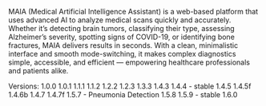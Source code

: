 MAIA (Medical Artificial Intelligence Assistant) is a web-based platform that uses advanced AI to analyze medical scans quickly and accurately. Whether it’s detecting brain tumors, classifying their type, assessing Alzheimer’s severity, spotting signs of COVID-19, or identifying bone fractures, MAIA delivers results in seconds. With a clean, minimalistic interface and smooth mode-switching, it makes complex diagnostics simple, accessible, and efficient — empowering healthcare professionals and patients alike.

Versions:
1.0.0
1.0.1
1.1.1
1.1.2
1.2.2
1.2.3
1.3.3
1.4.3
1.4.4 - stable
1.4.5
1.4.5f
1.4.6b
1.4.7
1.4.7f
1.5.7 - Pneumonia Detection
1.5.8
1.5.9 - stable
1.6.0